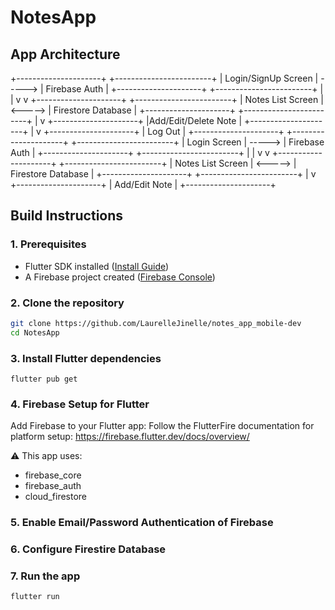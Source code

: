 # NotesApp

## App Architecture

+---------------------+           +------------------------+
| Login/SignUp Screen |  ----->   |   Firebase Auth        |
+---------------------+           +------------------------+
         |                               |
         v                               v
+---------------------+           +------------------------+
|  Notes List Screen  |  <----->  |   Firestore Database   |
+---------------------+           +------------------------+
         |
         v
+---------------------+
|Add/Edit/Delete Note |
+---------------------+
         |
         v
+---------------------+
|       Log Out       |
+---------------------+
+---------------------+           +------------------------+
|    Login Screen     |  ----->   |   Firebase Auth        |
+---------------------+           +------------------------+
         |                               |
         v                               v
+---------------------+           +------------------------+
|  Notes List Screen  |  <----->  |   Firestore Database   |
+---------------------+           +------------------------+
         |
         v
+---------------------+
|   Add/Edit Note     |
+---------------------+

## Build Instructions

### 1. Prerequisites

- Flutter SDK installed ([Install Guide](https://docs.flutter.dev/get-started/install))
- A Firebase project created ([Firebase Console](https://console.firebase.google.com/))

### 2. Clone the repository
```bash
git clone https://github.com/LaurelleJinelle/notes_app_mobile-dev
cd NotesApp
```
### 3. Install Flutter dependencies
```
flutter pub get
```
### 4. Firebase Setup for Flutter
Add Firebase to your Flutter app:
Follow the FlutterFire documentation for platform setup:
https://firebase.flutter.dev/docs/overview/

⚠️ This app uses:
  - firebase_core
  - firebase_auth
  - cloud_firestore
### 5. Enable Email/Password Authentication of Firebase
### 6. Configure Firestire Database
### 7. Run the app
```
flutter run
```
